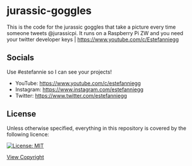 # jurassic-goggles
This is the code for the jurassic goggles that take a picture every time someone tweets @jurassicpi. It runs on a Raspberry Pi ZW and you need your twitter developer keys | https://www.youtube.com/c/Estefanniegg

## Socials

Use #estefannie so I can see your projects! 

- YouTube: https://www.youtube.com/c/estefanniegg
- Instagram: https://www.instagram.com/estefanniegg
- Twitter: https://www.twitter.com/estefanniegg

## License

Unless otherwise specified, everything in this repository is covered by the following licence:

[![License: MIT](https://img.shields.io/badge/License-MIT-yellow.svg)](https://opensource.org/licenses/MIT)

[View Copyright](Copyright.md)
